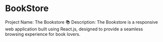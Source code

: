 # BookStore
Project Name: The Bookstore 📚  Description: The Bookstore is a responsive web application built using React.js, designed to provide a seamless browsing experience for book lovers. 
